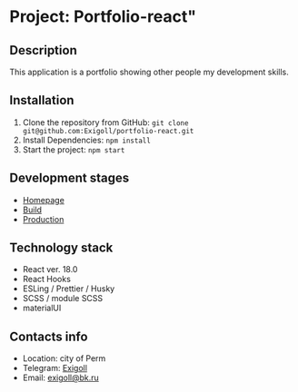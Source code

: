 # Project: Portfolio-react"

## Description

This application is a portfolio showing other people my development skills.

## Installation

1. Clone the repository from GitHub: ``git clone git@github.com:Exigoll/portfolio-react.git``
2. Install Dependencies:  ``npm install``
3. Start the project:  ``npm start``

## Development stages

* [Homepage](https://exigoll.github.io/portfolio-react/)
* [Build](https://github.com/Exigoll/portfolio-react)
* [Production](https://github.com/Exigoll/portfolio-react/tree/gh-pages)

## Technology stack

* React ver. 18.0
* React Hooks
* ESLing / Prettier / Husky
* SCSS / module SCSS
* materialUI

## Contacts info

* Location: city of Perm
* Telegram: [Exigoll](https://t.me/exigoll)
* Email: exigoll@bk.ru
